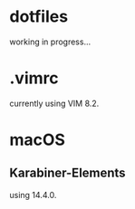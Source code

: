 # dotfiles

working in progress...

# .vimrc
currently using VIM 8.2.


# macOS
## Karabiner-Elements
using 14.4.0.


